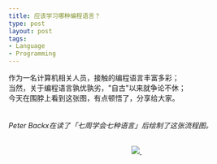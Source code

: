 ```yaml
--- 
title: 应该学习哪种编程语言？
type: post
layout: post
tags: 
- Language
- Programming
---
```

作为一名计算机相关人员，接触的编程语言丰富多彩；<br />当然，关于编程语言孰优孰劣，"自古"以来就争论不休；<br />今天在围脖上看到这张图，有点顿悟了，分享给大家。<br /><br /><br /><i>Peter Backx在读了「七周学会七种语言」后绘制了这张流程图。</i><br /><br /><div style="clear: both; text-align: center;"><a href="http://ww3.sinaimg.cn/bmiddle/61e3c260jw1dng3skno14j.jpg" style="margin-left: 1em; margin-right: 1em;"><img border="0" src="http://ww3.sinaimg.cn/bmiddle/61e3c260jw1dng3skno14j.jpg" /> </a></div>
